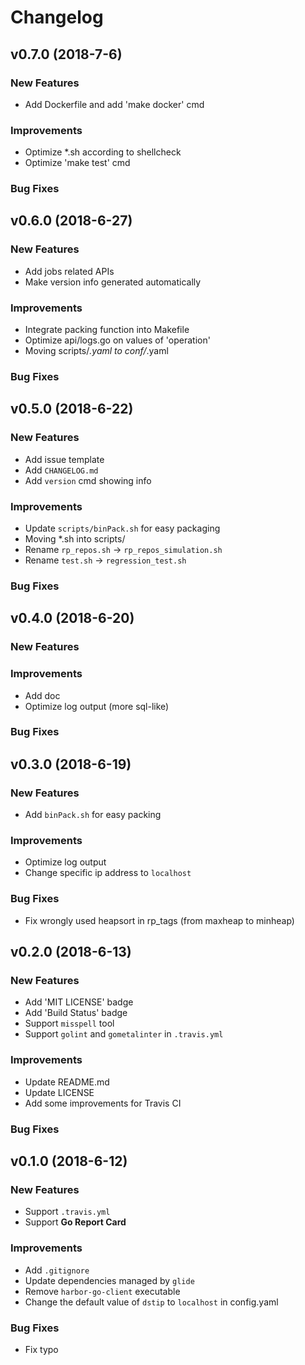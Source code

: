 # Changelog

## v0.7.0 (2018-7-6)

### New Features

* Add Dockerfile and add 'make docker' cmd

### Improvements

* Optimize *.sh according to shellcheck
* Optimize 'make test' cmd

### Bug Fixes


## v0.6.0 (2018-6-27)

### New Features

* Add jobs related APIs
* Make version info generated automatically

### Improvements

* Integrate packing function into Makefile
* Optimize api/logs.go on values of 'operation'
* Moving scripts/*.yaml to conf/*.yaml

### Bug Fixes


## v0.5.0 (2018-6-22)

### New Features

* Add issue template
* Add `CHANGELOG.md`
* Add `version` cmd showing info

### Improvements

* Update `scripts/binPack.sh` for easy packaging
* Moving *.sh into scripts/
* Rename `rp_repos.sh` -> `rp_repos_simulation.sh`
* Rename `test.sh` -> `regression_test.sh`

### Bug Fixes


## v0.4.0 (2018-6-20)

### New Features

### Improvements

* Add doc
* Optimize log output (more sql-like)

### Bug Fixes


## v0.3.0 (2018-6-19)

### New Features

* Add `binPack.sh` for easy packing

### Improvements

* Optimize log output
* Change specific ip address to `localhost`

### Bug Fixes

* Fix wrongly used heapsort in rp_tags (from maxheap to minheap)


## v0.2.0 (2018-6-13)

### New Features

* Add 'MIT LICENSE' badge
* Add 'Build Status' badge
* Support `misspell` tool
* Support `golint` and `gometalinter` in `.travis.yml`

### Improvements

* Update README.md
* Update LICENSE
* Add some improvements for Travis CI

### Bug Fixes


## v0.1.0 (2018-6-12)

### New Features

* Support `.travis.yml`
* Support **Go Report Card**

### Improvements

* Add `.gitignore`
* Update dependencies managed by `glide`
* Remove `harbor-go-client` executable
* Change the default value of `dstip` to `localhost` in config.yaml

### Bug Fixes

* Fix typo
